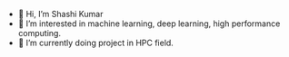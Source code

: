 - 👋 Hi, I’m Shashi Kumar
- 👀 I’m interested in machine learning, deep learning, high performance computing.
- 🌱 I’m currently doing project in HPC field.

<!---
sasikr2/sasikr2 is a ✨ special ✨ repository because its `README.md` (this file) appears on your GitHub profile.
You can click the Preview link to take a look at your changes.
--->
